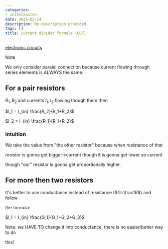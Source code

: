 ```yaml
---
categories:
- zettelkasten
date: 2025-02-14
description: No description provided.
tags: []
title: Current divider formula (CDF)
---
```


[electronic circuits](electronic%20circuit)

> [!Note]
> We only consider paralel connection because current flowing through series
elements is ALWAYS the same.

## For a pair resistors

$R_1,R_2$ and currents $I_1,I_2$ flowing though them then 

$I_1 = I_{in} \frac{R_2}{R_1+R_2}$ 

$I_2 = I_{in} \frac{R_1}{R_1+R_2}$ 

### Intuition

We take the value from "the other resistor" because when resistance of that

resistor is gonna get bigger->current though it is gonna get lower so current

though "our" resistor is gonna get proportionally higher.

## For more then two resistors

It's better to use conductance instead of resistance ($G=\frac1R$) and follow

the formula:

$I_1 = I_{in} \frac{G_1}{G_1+G_2+G_3}$ 

Note: we HAVE TO change it into conductance, there is no easier/better way to do

this!